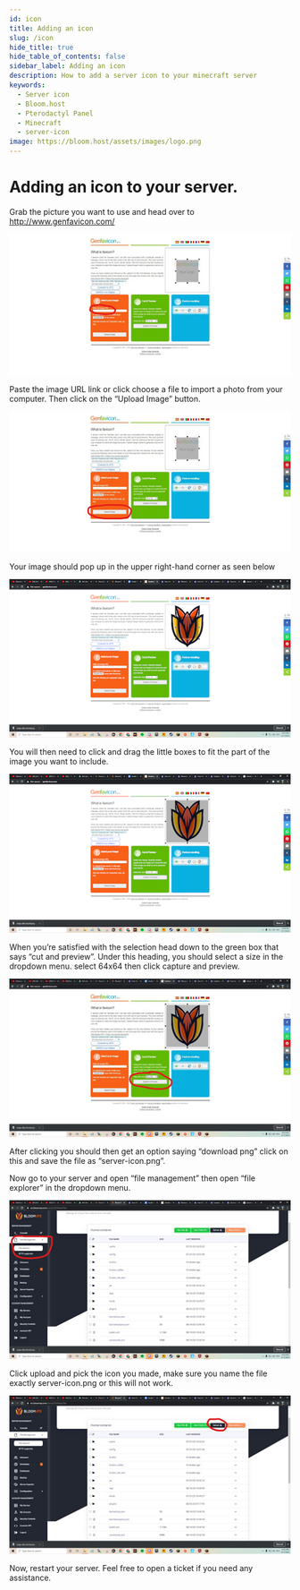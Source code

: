 ```yaml
---
id: icon
title: Adding an icon
slug: /icon
hide_title: true
hide_table_of_contents: false
sidebar_label: Adding an icon
description: How to add a server icon to your minecraft server
keywords:
  - Server icon
  - Bloom.host
  - Pterodactyl Panel
  - Minecraft
  - server-icon
image: https://bloom.host/assets/images/logo.png
---
```

# Adding an icon to your server.

Grab the picture you want to use and head over to http://www.genfavicon.com/

![icon](../../static/imgs/running_a_server/icon/1.png)

Paste the image URL link or click choose a file to import a photo from your computer.
Then click on the “Upload Image” button.

![icon](../../static/imgs/running_a_server/icon/2.png)

Your image should pop up in the upper right-hand corner as seen below

![icon](../../static/imgs/running_a_server/icon/3.png)

You will then need to click and drag the little boxes to fit the part of the image you want to include.

![icon](../../static/imgs/running_a_server/icon/4.png)

When you’re satisfied with the selection head down to the green box that says “cut and preview”. Under this heading, you should select a size in the dropdown menu. select 64x64 then click capture and preview.

![icon](../../static/imgs/running_a_server/icon/5.png)


After clicking you should then get an option saying “download png” click on this and save the file as “server-icon.png”. 

Now go to your server and open “file management” then open “file explorer” in the dropdown menu.

![icon](../../static/imgs/running_a_server/icon/6.png)

Click upload and pick the icon you made, make sure you name the file exactly server-icon.png or this will not work.

![icon](../../static/imgs/running_a_server/icon/7.png)


Now, restart your server. Feel free to open a ticket if you need any assistance. 




